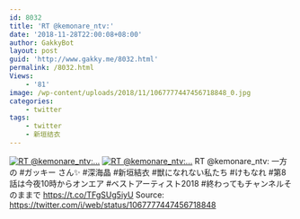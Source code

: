 ```yaml
---
id: 8032
title: 'RT @kemonare_ntv:'
date: '2018-11-28T22:00:08+08:00'
author: GakkyBot
layout: post
guid: 'http://www.gakky.me/8032.html'
permalink: /8032.html
Views:
    - '81'
image: /wp-content/uploads/2018/11/1067777447456718848_0.jpg
categories:
    - twitter
tags:
    - twitter
    - 新垣结衣
---
```


[![RT @kemonare_ntv:...](http://www.yui-aragaki.org/wp-content/uploads/2018/11/1067777447456718848_0.jpg)](http://www.yui-aragaki.org/wp-content/uploads/2018/11/1067777447456718848_0.jpg)
[![RT @kemonare_ntv:...](http://www.yui-aragaki.org/wp-content/uploads/2018/11/1067777447456718848_1.jpg)](http://www.yui-aragaki.org/wp-content/uploads/2018/11/1067777447456718848_1.jpg)
RT @kemonare\_ntv: 一方の #ガッキー さん✨
\#深海晶 #新垣結衣
\#獣になれない私たち #けもなれ
\#第8話は今夜10時からオンエア
\#ベストアーティスト2018
\#終わってもチャンネルそのままで https://t.co/TFgSUg5iyU
Source: <https://twitter.com/i/web/status/1067777447456718848>
